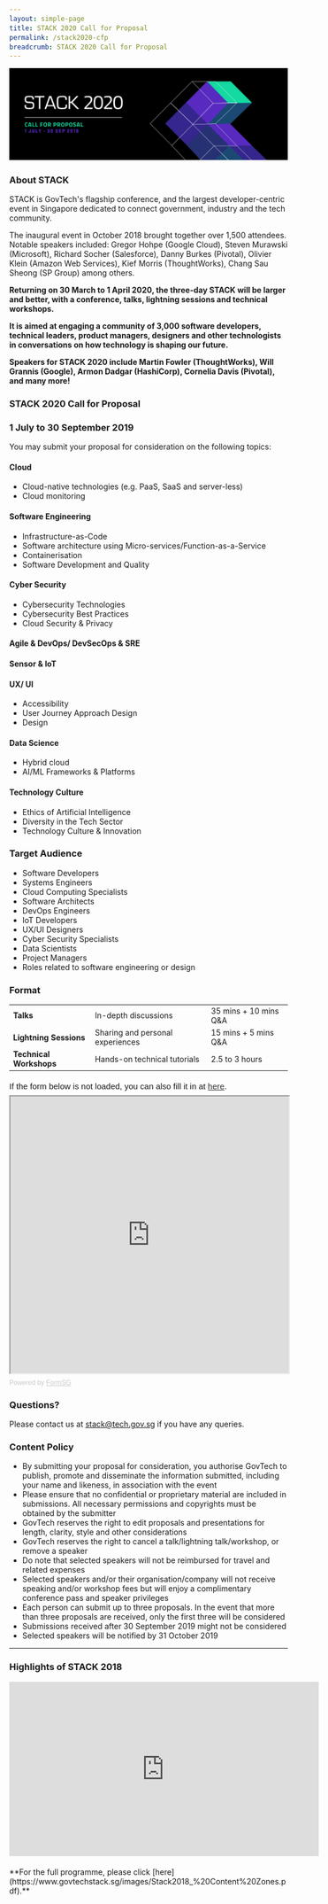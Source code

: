 ```yaml
---
layout: simple-page
title: STACK 2020 Call for Proposal
permalink: /stack2020-cfp
breadcrumb: STACK 2020 Call for Proposal
---
```


![STACK 2020 Call for Proposal banner](/images/STACK2020-CFP2.png)

### **About STACK**<br>
STACK is GovTech's flagship conference, and the largest developer-centric event in Singapore dedicated to connect government, industry and the tech community.

The inaugural event in October 2018 brought together over 1,500 attendees. Notable speakers included: Gregor Hohpe (Google Cloud), Steven Murawski (Microsoft), Richard Socher (Salesforce), Danny Burkes (Pivotal), Olivier Klein (Amazon Web Services), Kief Morris (ThoughtWorks), Chang Sau Sheong (SP Group) among others.

**Returning on 30 March to 1 April 2020, the three-day STACK will be larger and better, with a conference, talks, lightning sessions and technical workshops.**

**It is aimed at engaging a community of 3,000 software developers, technical leaders, product managers, designers and other technologists in conversations on how technology is shaping our future.**

**Speakers for STACK 2020 include Martin Fowler (ThoughtWorks), Will Grannis (Google), Armon Dadgar (HashiCorp), Cornelia Davis (Pivotal), and many more!** 

### **STACK 2020 Call for Proposal**<br>
### **1 July to 30 September 2019**
You may submit your proposal for consideration on the following topics:

#### **Cloud**<br> 
*	Cloud-native technologies (e.g. PaaS, SaaS and server-less)
*	Cloud monitoring

#### **Software Engineering**<br>
*	Infrastructure-as-Code
*	Software architecture using Micro-services/Function-as-a-Service 
*	Containerisation
*	Software Development and Quality

#### **Cyber Security**<br>
*	Cybersecurity Technologies 
*	Cybersecurity Best Practices
*	Cloud Security & Privacy

#### **Agile & DevOps/ DevSecOps & SRE**<br>

#### **Sensor & IoT**<br>

#### **UX/ UI**<br>
* Accessibility
* User Journey Approach Design
* Design

#### **Data Science**<br>
*	Hybrid cloud 
* AI/ML Frameworks & Platforms

#### **Technology Culture**<br>
*	Ethics of Artificial Intelligence
*	Diversity in the Tech Sector
*	Technology Culture & Innovation

### **Target Audience**<br> 
*	Software Developers
*	Systems Engineers
*	Cloud Computing Specialists
*	Software Architects
*	DevOps Engineers
*	IoT Developers
*	UX/UI Designers
*	Cyber Security Specialists
*	Data Scientists 
*	Project Managers
*	Roles related to software engineering or design

### **Format**

<table>
  <tr>
    <td><span style="font-weight:bold">Talks</span></td>
    <td>In-depth discussions</td>
    <td>35 mins + 10 mins Q&A</td>
  </tr>
  <tr>
    <td><span style="font-weight:bold">Lightning Sessions</span></td>
    <td>Sharing and personal experiences</td>
    <td>15 mins + 5 mins Q&A</td>
  </tr>
  <tr>
    <td><span style="font-weight:bold">Technical Workshops</span></td>
    <td>Hands-on technical tutorials</td>
    <td>2.5 to 3 hours</td>
  </tr>
</table>


<div style="font-family: Sans-Serif;font-size: 15px;color: #000;opacity: 0.9; padding-top: 5px; padding-bottom: 8px">If the form below is not loaded, you can also fill it in at <a href="https://form.gov.sg/5d0757b82ce4bb0011a8a885">here</a>.</div>

<!-- Change the width and height values to suit you best --> 
<iframe id="iframe" src="https://form.gov.sg/5d0757b82ce4bb0011a8a885/embed" style="width:100%;height:500px"></iframe>

<div style="font-family: Sans-Serif;font-size: 12px;color: #999;opacity: 0.5; padding-top: 5px">Powered by <a href="https://form.gov.sg" style="color: #999">FormSG</a></div>

### **Questions?**
Please contact us at [stack@tech.gov.sg](stack@tech.gov.sg) if you have any queries. 

### **Content Policy**
* By submitting your proposal for consideration, you authorise GovTech to publish, promote and disseminate the information submitted, including your name and likeness, in association with the event
* Please ensure that no confidential or proprietary material are included in submissions. All necessary permissions and copyrights must be obtained by the submitter
* GovTech reserves the right to edit proposals and presentations for length, clarity, style and other considerations
* GovTech reserves the right to cancel a talk/lightning talk/workshop, or remove a speaker
* Do note that selected speakers will not be reimbursed for travel and related expenses
* Selected speakers and/or their organisation/company will not receive speaking and/or workshop fees but will enjoy a complimentary conference pass and speaker privileges
* Each person can submit up to three proposals. In the event that more than three proposals are received, only the first three will be considered
* Submissions received after 30 September 2019 might not be considered
* Selected speakers will be notified by 31 October 2019

---

### **Highlights of STACK 2018**

<div class="bp-youtube">
      <iframe width="560" height="315" src="https://www.youtube.com/embed/WMU-5WASrKo" frameborder="0" allow="autoplay; encrypted-media" allowfullscreen></iframe>
</div>

<br>
**For the full programme, please click [here](https://www.govtechstack.sg/images/Stack2018_%20Content%20Zones.pdf).**
